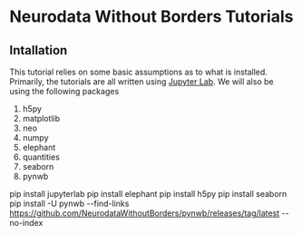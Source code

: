 # Neurodata Without Borders Tutorials


## Intallation

This tutorial relies on some basic assumptions as to what is installed. Primarily, the tutorials are all written using [Jupyter Lab](https://github.com/jupyterlab/jupyterlab). We will also be using the following packages

1. h5py
2. matplotlib
3. neo
4. numpy
5. elephant
6. quantities
7. seaborn
8. pynwb

pip install jupyterlab
pip install elephant
pip install h5py
pip install seaborn
 pip install -U pynwb --find-links https://github.com/NeurodataWithoutBorders/pynwb/releases/tag/latest  --no-index

